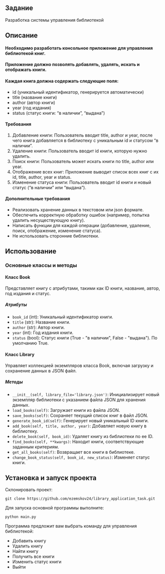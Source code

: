 ## Задание
Разработка системы управления библиотекой

## Описание
#### Необходимо разработать консольное приложение для управления библиотекой книг. 
#### Приложение должно позволять добавлять, удалять, искать и отображать книги. 
#### Каждая книга должна содержать следующие поля:
- id (уникальный идентификатор, генерируется автоматически)
- title (название книги)
- author (автор книги)
- year (год издания)
- status (статус книги: “в наличии”, “выдана”)

#### Требования
1. Добавление книги: Пользователь вводит title, author и year, после чего книга добавляется в библиотеку с уникальным id и статусом “в наличии”.
2. Удаление книги: Пользователь вводит id книги, которую нужно удалить.
3. Поиск книги: Пользователь может искать книги по title, author или year.
4. Отображение всех книг: Приложение выводит список всех книг с их id, title, author, year и status.
5. Изменение статуса книги: Пользователь вводит id книги и новый статус (“в наличии” или “выдана”).

#### Дополнительные требования
- Реализовать хранение данных в текстовом или json формате.
- Обеспечить корректную обработку ошибок (например, попытка удалить несуществующую книгу).
- Написать функции для каждой операции (добавление, удаление, поиск, отображение, изменение статуса).
- Не использовать сторонние библиотеки.

## Использование

### Основные классы и методы

#### Класс Book

Представляет книгу с атрибутами, такими как ID книги, название, автор, год издания и статус.

##### Атрибуты

- `book_id` (int): Уникальный идентификатор книги.
- `title` (str): Название книги.
- `author` (str): Автор книги.
- `year` (int): Год издания книги.
- `status` (bool): Статус книги (True - "в наличии", False - "выдана"). По умолчанию True.

#### Класс Library

Управляет коллекцией экземпляров класса Book, включая загрузку и сохранение данных в JSON файл.

##### Методы

- `__init__(self, library_file='library.json')`: Инициализирует новый экземпляр библиотеки с указанием файла JSON для хранения данных.
- `load_books(self)`: Загружает книги из файла JSON.
- `save_books(self)`: Сохраняет текущий список книг в файл JSON.
- `generate_book_id(self)`: Генерирует новый уникальный ID книги.
- `add_book(self, title, author, year)`: Добавляет новую книгу в библиотеку.
- `delete_book(self, book_id)`: Удаляет книгу из библиотеки по ее ID.
- `find_books(self, **kwargs)`: Находит книги, соответствующие заданным критериям.
- `get_all_books(self)`: Возвращает все книги в библиотеке.
- `change_book_status(self, book_id, new_status)`: Изменяет статус книги.


## Установка и запуск проекта

Склонировать проект:

```
git clone https://github.com/ezemskov24/library_application_task.git
```

Для запуска основной программы выполните:

```
python main.py
```

Программа предложит вам выбрать команду для управления библиотекой:

- Добавить книгу
- Удалить книгу
- Найти книгу
- Получить все книги
- Изменить статус книги
- Выйти
